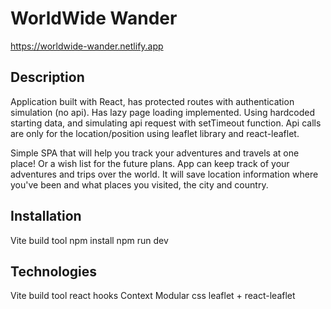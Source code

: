 # WorldWide Wander

https://worldwide-wander.netlify.app

## Description

Application built with React, has protected routes with authentication simulation (no api). Has lazy page loading implemented. Using hardcoded starting data, and simulating api request with setTimeout function. Api calls are only for the location/position using leaflet library and react-leaflet.

Simple SPA that will help you track your adventures and travels at one place! Or a wish list for the future plans.
App can keep track of your adventures and trips over the world. It will save location information where you've been and what places you visited, the city and country.

## Installation

Vite build tool
npm install
npm run dev

## Technologies

Vite build tool
react hooks
Context
Modular css
leaflet + react-leaflet
